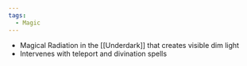 ```yaml
---
tags:
  - Magic
---
```

- Magical Radiation in the [[Underdark]] that creates visible dim light
- Intervenes with teleport and divination spells